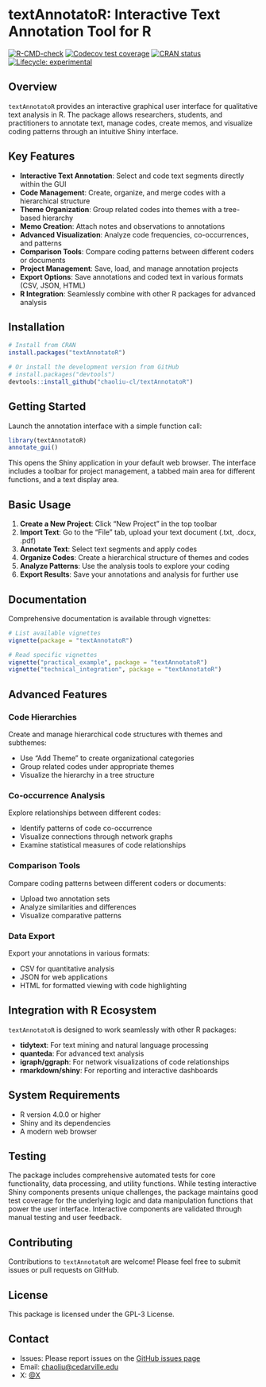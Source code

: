 
<!-- README.md is generated from README.Rmd. Please edit that file -->

# textAnnotatoR: Interactive Text Annotation Tool for R

[![R-CMD-check](https://github.com/chaoliu-cl/textAnnotatoR/actions/workflows/R-CMD-check.yaml/badge.svg)](https://github.com/chaoliu-cl/textAnnotatoR/actions/workflows/R-CMD-check.yaml)
[![Codecov test
coverage](https://codecov.io/gh/chaoliu-cl/textAnnotatoR/branch/main/graph/badge.svg)](https://codecov.io/gh/chaoliu-cl/textAnnotatoR?branch=main)
[![CRAN
status](https://www.r-pkg.org/badges/version/textAnnotatoR)](https://CRAN.R-project.org/package=textAnnotatoR)
[![Lifecycle:
experimental](https://img.shields.io/badge/lifecycle-experimental-orange.svg)](https://lifecycle.r-lib.org/articles/stages.html#experimental)

## Overview

`textAnnotatoR` provides an interactive graphical user interface for
qualitative text analysis in R. The package allows researchers,
students, and practitioners to annotate text, manage codes, create
memos, and visualize coding patterns through an intuitive Shiny
interface.

## Key Features

- **Interactive Text Annotation**: Select and code text segments
  directly within the GUI
- **Code Management**: Create, organize, and merge codes with a
  hierarchical structure
- **Theme Organization**: Group related codes into themes with a
  tree-based hierarchy
- **Memo Creation**: Attach notes and observations to annotations
- **Advanced Visualization**: Analyze code frequencies, co-occurrences,
  and patterns
- **Comparison Tools**: Compare coding patterns between different coders
  or documents
- **Project Management**: Save, load, and manage annotation projects
- **Export Options**: Save annotations and coded text in various formats
  (CSV, JSON, HTML)
- **R Integration**: Seamlessly combine with other R packages for
  advanced analysis

## Installation

``` r
# Install from CRAN
install.packages("textAnnotatoR")

# Or install the development version from GitHub
# install.packages("devtools")
devtools::install_github("chaoliu-cl/textAnnotatoR")
```

## Getting Started

Launch the annotation interface with a simple function call:

``` r
library(textAnnotatoR)
annotate_gui()
```

This opens the Shiny application in your default web browser. The
interface includes a toolbar for project management, a tabbed main area
for different functions, and a text display area.

## Basic Usage

1.  **Create a New Project**: Click “New Project” in the top toolbar
2.  **Import Text**: Go to the “File” tab, upload your text document
    (.txt, .docx, .pdf)
3.  **Annotate Text**: Select text segments and apply codes
4.  **Organize Codes**: Create a hierarchical structure of themes and
    codes
5.  **Analyze Patterns**: Use the analysis tools to explore your coding
6.  **Export Results**: Save your annotations and analysis for further
    use

## Documentation

Comprehensive documentation is available through vignettes:

``` r
# List available vignettes
vignette(package = "textAnnotatoR")

# Read specific vignettes
vignette("practical_example", package = "textAnnotatoR")
vignette("technical_integration", package = "textAnnotatoR")
```

## Advanced Features

### Code Hierarchies

Create and manage hierarchical code structures with themes and
subthemes:

- Use “Add Theme” to create organizational categories
- Group related codes under appropriate themes
- Visualize the hierarchy in a tree structure

### Co-occurrence Analysis

Explore relationships between different codes:

- Identify patterns of code co-occurrence
- Visualize connections through network graphs
- Examine statistical measures of code relationships

### Comparison Tools

Compare coding patterns between different coders or documents:

- Upload two annotation sets
- Analyze similarities and differences
- Visualize comparative patterns

### Data Export

Export your annotations in various formats:

- CSV for quantitative analysis
- JSON for web applications
- HTML for formatted viewing with code highlighting

## Integration with R Ecosystem

`textAnnotatoR` is designed to work seamlessly with other R packages:

- **tidytext**: For text mining and natural language processing
- **quanteda**: For advanced text analysis
- **igraph/ggraph**: For network visualizations of code relationships
- **rmarkdown/shiny**: For reporting and interactive dashboards

## System Requirements

- R version 4.0.0 or higher
- Shiny and its dependencies
- A modern web browser

## Testing

The package includes comprehensive automated tests for core
functionality, data processing, and utility functions. While testing
interactive Shiny components presents unique challenges, the package
maintains good test coverage for the underlying logic and data
manipulation functions that power the user interface. Interactive
components are validated through manual testing and user feedback.

## Contributing

Contributions to `textAnnotatoR` are welcome! Please feel free to submit
issues or pull requests on GitHub.

## License

This package is licensed under the GPL-3 License.

## Contact

- Issues: Please report issues on the [GitHub issues
  page](https://github.com/chaoliu-cl/textAnnotatoR/issues)
- Email: <chaoliu@cedarville.edu>
- X: [@X](https://x.com/ChaoLiu77600168)
